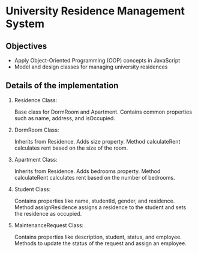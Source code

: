 # University Residence Management System

## Objectives

- Apply Object-Oriented Programming (OOP) concepts in JavaScript
- Model and design classes for managing university residences

## Details of the implementation

1. Residence Class:

   Base class for DormRoom and Apartment.
   Contains common properties such as name, address, and isOccupied.

2. DormRoom Class:

   Inherits from Residence.
   Adds size property.
   Method calculateRent calculates rent based on the size of the room.

3. Apartment Class:

   Inherits from Residence.
   Adds bedrooms property.
   Method calculateRent calculates rent based on the number of bedrooms.

4. Student Class:

   Contains properties like name, studentId, gender, and residence.
   Method assignResidence assigns a residence to the student and sets the residence as occupied.

5. MaintenanceRequest Class:

   Contains properties like description, student, status, and employee.
   Methods to update the status of the request and assign an employee.
